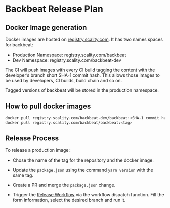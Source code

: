 # Backbeat Release Plan

## Docker Image generation

Docker images are hosted on [registry.scality.com](registry.scality.com).
It has two names spaces for backbeat:

* Production Namespace: registry.scality.com/backbeat
* Dev Namespace: registry.scality.com/backbeat-dev

The CI will push images with every CI build tagging the
content with the developer’s branch short SHA-1 commit hash.
This allows those images to be used by developers, CI builds,
build chain and so on.

Tagged versions of backbeat will be stored in the production namespace.

## How to pull docker images

```sh
docker pull registry.scality.com/backbeat-dev/backbeat:<SHA-1 commit hash>
docker pull registry.scality.com/backbeat/backbeat:<tag>
```

## Release Process

To release a production image:

* Chose the name of the tag for the repository and the docker image.

* Update the `package.json` using the command `yarn version` with the same tag.

* Create a PR and merge the `package.json` change.

* Trigger the [Release Workflow] via the workflow dispatch function.
Fill the form information, select the desired branch and run it.

[Release Workflow]:
https://github.com/scality/backbeat/actions/workflows/release.yaml

